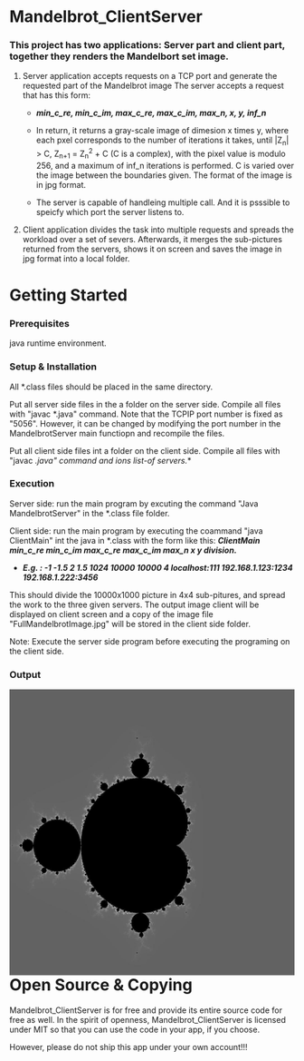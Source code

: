 # Mandelbrot_ClientServer

### This project has two applications:  Server part and client part, together they renders the Mandelbort set image.  
1.  Server application accepts requests on a TCP port and generate the requested part of the Mandelbrot image
The server accepts a request that has this form:  

    - _**min_c_re, min_c_im, max_c_re, max_c_im, max_n, x, y, inf_n**_

    - In return, it returns a gray-scale image of dimesion x times y, where each pxel corresponds to the number of iterations it takes, until |Z<sub>n</sub>| > C, Z<sub>n+1</sub> = Z<sub>n</sub><sup>2</sup> + C (C is a complex), with the pixel value is modulo 256, and a maximum of inf_n iterations is performed.  C is varied over the image between the boundaries given.  The format of the image is in jpg format.

    - The server is capable of handleing multiple call.  And it is psssible to speicfy which port the server listens to.

2.  Client application divides the task into multiple requests and spreads the workload over a set of severs.  Afterwards, it merges the sub-pictures returned from the servers, shows it on screen and saves the image in jpg format into a local folder.  

# Getting Started

### Prerequisites
java runtime environment.

### Setup & Installation
All *.class files should be placed in the same directory.

Put all server side files in the a folder on the server side. Compile all files with "javac *.java" command.  Note that the TCPIP port number is fixed as "5056".  However, it can be changed by modifying the port number in the MandelbrotServer main functiopn and recompile the files.

Put all client side files int a folder on the client side.  Compile all files with "javac *.java" command and ions list-of servers.**

### Execution 

Server side:  run the main program by excuting the command "Java MandelbrotServer" in the  *.class file folder.

Client side:  run the main program by executing the coammand "java ClientMain" int the java in *.class with the form like this:  _**ClientMain min_c_re min_c_im max_c_re max_c_im max_n x y division.**_

  - _**E.g. :  -1 -1.5 2 1.5 1024 10000 10000 4 localhost:111 192.168.1.123:1234 192.168.1.222:3456**_

This should divide the 10000x1000 picture in 4x4 sub-pitures, and spread the work to the three given servers.  The output image client will be displayed on client screen and a copy of the image file "FullMandelbrotImage.jpg" will be stored in the client side folder.

Note: Execute the server side program before executing the programing on the client side.

### Output 
<img src="https://github.com/daryl800/Mandelbrot_ClientServer/blob/master/FullMandelbrotImage.jpg" style="float: left; margin-right: 10px;" />

# Open Source & Copying
Mandelbrot_ClientServer is for free and provide its entire source code for free as well. In the spirit of openness, Mandelbrot_ClientServer is licensed under MIT so that you can use the code in your app, if you choose.

However, please do not ship this app under your own account!!!

